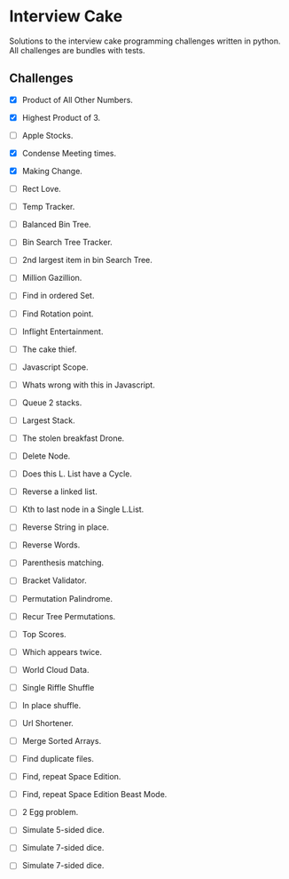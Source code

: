 # Interview Cake
Solutions to the interview cake programming challenges written
in python. All challenges are bundles with tests.

## Challenges
- [x] Product of All Other Numbers.
- [x] Highest Product of 3.
- [ ] Apple Stocks.
- [x] Condense Meeting times.
- [x] Making Change.
- [ ] Rect Love.
- [ ] Temp Tracker.
- [ ] Balanced Bin Tree.
- [ ] Bin Search Tree Tracker.
- [ ] 2nd largest item in bin Search Tree.
- [ ] Million Gazillion.
- [ ] Find in ordered Set.
- [ ] Find Rotation point.
- [ ] Inflight Entertainment.
- [ ] The cake thief.
- [ ] Javascript Scope.
- [ ] Whats wrong with this in Javascript.
- [ ] Queue 2 stacks.
- [ ] Largest Stack.
- [ ] The stolen breakfast Drone.
- [ ] Delete Node.
- [ ] Does this L. List have a Cycle.
- [ ] Reverse a linked list.
- [ ] Kth to last node in a Single L.List.
- [ ] Reverse String in place.
- [ ] Reverse Words.
- [ ] Parenthesis matching.
- [ ] Bracket Validator.
- [ ] Permutation Palindrome.
- [ ] Recur Tree Permutations.
- [ ] Top Scores.
- [ ] Which appears twice.
- [ ] World Cloud Data.
- [ ] Single Riffle Shuffle
- [ ] In place shuffle.
- [ ] Url Shortener.
- [ ] Merge Sorted Arrays.
- [ ] Find duplicate files.
- [ ] Find, repeat Space Edition.
- [ ] Find, repeat Space Edition Beast Mode.
- [ ] 2 Egg problem.
- [ ] Simulate 5-sided dice.
- [ ] Simulate 7-sided dice.
- [ ] Simulate 7-sided dice.

                  
                 